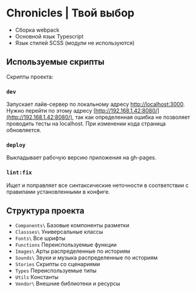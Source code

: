 # Chronicles | Твой выбор

- Сборка webpack
- Основной язык Typescript
- Язык стилей SCSS (модули не используются)

## Используемые скрипты

Скрипты проекта:

### `dev`

Запускает лайв-сервер по локальному адресу [http://localhost:3000](http://localhost:3000).
Нужно перейти по этому адресу [http://192.168.1.42:8080/](http://192.168.1.42:8080/), так как определенная ошибка не позволяет проводить тесты на localhost.
При изменении кода страница обновляется.

### `deploy`

Выкладывает рабочую версию приложения на gh-pages.

### `lint:fix`

Ищет и поправляет все синтаксические неточности в соответствии с правилами установленными в конфиге.

## Структура проекта

- `Components\`
  Базовые компоненты разметки
- `Classses\`
Универсальные классы
- `Fonts\`
Все шрифты
- `Functions`
Переиспользуемые функции
- `Images\`
Арты распределенные по историям
- `Sounds\`
Звуки и музыка распределенные по историям
- `Stories`
Скрипты со сценариями
- `Types`
Переиспользуемые типы
- `Utils`
Константы
- `Vendor\`
Внешние библиотеки и ресурсы
